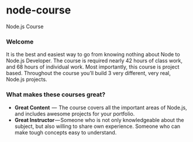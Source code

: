 # node-course
Node.js Course

### Welcome
It is the best and easiest way to go from knowing nothing about Node to Node.js Developer.
 The course is required nearly 42 hours of class work, and 68 hours of individual work. Most importantly, this course 
 is project based. Throughout the course you’ll build 3 very different, very real, Node.js projects.
 
### What makes these courses great?

* **Great Content**  —  The course covers all the important areas of Node.js, and includes awesome projects for your 
 portfolio. 
* **Great Instructor** — Someone who is not only knowledgeable about the subject, but also willing to share own 
 experience. Someone who can make tough concepts easy to understand.
 
